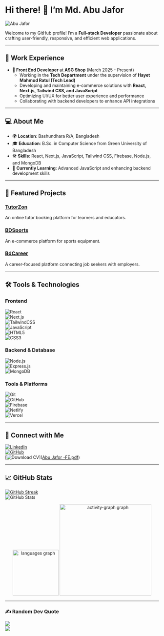 # Hi there! 👋 I’m **Md. Abu Jafor**  
![Abu Jafor](https://github.com/user-attachments/assets/a8f3df3f-3d58-4a0c-ba8d-3a694ac1206e)

Welcome to my GitHub profile! I’m a **Full-stack Developer** passionate about crafting user-friendly, responsive, and efficient web applications.  

---

## 💼 Work Experience  
- **🚀 Front End Developer** at **ASG Shop** (March 2025 - Present)  
  - Working in the **Tech Department** under the supervision of **Hayet Mahmud Ratul (Tech Lead)**  
  - Developing and maintaining e-commerce solutions with **React, Next.js, Tailwind CSS, and JavaScript**  
  - Optimizing UI/UX for better user experience and performance  
  - Collaborating with backend developers to enhance API integrations  

---

## 💻 About Me  
- 🌍 **Location**: Bashundhara R/A, Bangladesh  
- 🎓 **Education**: B.Sc. in Computer Science from Green University of Bangladesh  
- 🛠️ **Skills**: React, Next.js, JavaScript, Tailwind CSS, Firebase, Node.js, and MongoDB  
- 🌱 **Currently Learning**: Advanced JavaScript and enhancing backend development skills  

---

## 🚀 Featured Projects  

### [**TutorZon**](https://tutorzen.abujafor.me/)  
An online tutor booking platform for learners and educators.  

### [**BDSports**](https://bdsports.abujafor.me/)  
An e-commerce platform for sports equipment.  

### [**BdCareer**](https://career.abujafor.me/)  
A career-focused platform connecting job seekers with employers.  

---

## 🛠️ Tools & Technologies  

### **Frontend**  
![React](https://img.shields.io/badge/React-20232A?style=for-the-badge&logo=react&logoColor=61DAFB)  
![Next.js](https://img.shields.io/badge/Next.js-000000?style=for-the-badge&logo=nextdotjs&logoColor=white)  
![TailwindCSS](https://img.shields.io/badge/TailwindCSS-38B2AC?style=for-the-badge&logo=tailwind-css&logoColor=white)  
![JavaScript](https://img.shields.io/badge/JavaScript-F7DF1E?style=for-the-badge&logo=javascript&logoColor=black)  
![HTML5](https://img.shields.io/badge/HTML5-E34F26?style=for-the-badge&logo=html5&logoColor=white)  
![CSS3](https://img.shields.io/badge/CSS3-1572B6?style=for-the-badge&logo=css3&logoColor=white)  

### **Backend & Database**  
![Node.js](https://img.shields.io/badge/Node.js-43853D?style=for-the-badge&logo=node-dot-js&logoColor=white)  
![Express.js](https://img.shields.io/badge/Express.js-000000?style=for-the-badge&logo=express&logoColor=white)  
![MongoDB](https://img.shields.io/badge/MongoDB-47A248?style=for-the-badge&logo=mongodb&logoColor=white)  

### **Tools & Platforms**  
![Git](https://img.shields.io/badge/Git-F05032?style=for-the-badge&logo=git&logoColor=white)  
![GitHub](https://img.shields.io/badge/GitHub-181717?style=for-the-badge&logo=github&logoColor=white)  
![Firebase](https://img.shields.io/badge/Firebase-FFCA28?style=for-the-badge&logo=firebase&logoColor=black)  
![Netlify](https://img.shields.io/badge/Netlify-00C7B7?style=for-the-badge&logo=netlify&logoColor=white)  
![Vercel](https://img.shields.io/badge/Vercel-000000?style=for-the-badge&logo=vercel&logoColor=white)  

---

## 🔗 Connect with Me  
[![LinkedIn](https://img.shields.io/badge/LinkedIn-0077B5?style=for-the-badge&logo=linkedin&logoColor=white)](https://www.linkedin.com/in/abujaforhadi/)  
[![GitHub](https://img.shields.io/badge/GitHub-181717?style=for-the-badge&logo=github&logoColor=white)](https://github.com/abujaforhadi/)  
[![Download CV](https://img.shields.io/badge/Download%20CV-4285F4?style=for-the-badge&logo=google-drive&logoColor=white)]([Abu Jafor -FE.pdf](https://github.com/user-attachments/files/18263379/Abu.Jafor.-FE.pdf))  

---

## 📈 GitHub Stats  
[![GitHub Streak](https://nirzak-streak-stats.vercel.app?user=abujaforhadi&theme=dark&date_format=M%20j%5B%2C%20Y%5D)](https://git.io/streak-stats)  
![GitHub Stats](https://github-readme-stats.vercel.app/api?username=abujaforhadi&show_icons=true&theme=radical)  

<div align="center">
<img src="https://github-readme-stats.vercel.app/api/top-langs?username=abujaforhadi&locale=en&hide_title=false&layout=compact&card_width=320&langs_count=5&theme=dracula&hide_border=true&order=2" height="150" alt="languages graph"  />
 
<img src="https://github-readme-activity-graph.vercel.app/graph?username=abujaforhadi&radius=16&theme=react&area=true&order=5" height="300" alt="activity-graph graph"  />
</div>

---

### ✍️ Random Dev Quote  
![](https://quotes-github-readme.vercel.app/api?type=vertical&theme=dark)  
[![](https://visitcount.itsvg.in/api?id=abujaforhadi&label=Profile%20Views&pretty=false)](https://visitcount.itsvg.in)  
